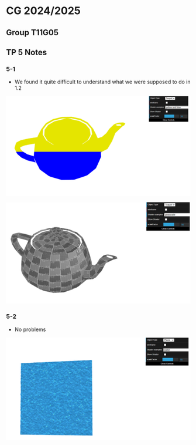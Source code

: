 # CG 2024/2025

## Group T11G05

## TP 5 Notes

### 5-1

- We found it quite difficult to understand what we were supposed to do in 1.2

![Screenshot 1](screenshots/cg-t11g05-tp5-1.png)

![Screenshot 2](screenshots/cg-t11g05-tp5-2.png)

### 5-2

- No problems

![Screenshot 3](screenshots/cg-t11g05-tp5-3.png)
